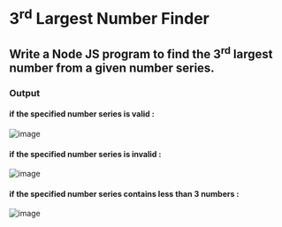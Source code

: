 # 3<sup>rd</sup> Largest Number Finder
## Write a Node JS program to find the 3<sup>rd</sup> largest number from a given number series.
### Output
#### if the specified number series is valid :

![image](https://user-images.githubusercontent.com/79735111/157250506-34c81d06-ce05-4b14-8bd1-ed3e593f26b0.png)

#### if the specified number series is invalid :

![image](https://user-images.githubusercontent.com/79735111/157251157-4f0ff91b-cb72-4518-baee-7e160b123e59.png)

#### if the specified number series contains less than 3 numbers :

![image](https://user-images.githubusercontent.com/79735111/157251365-4fd83c12-68f6-48bc-9bb3-5f5fc338486c.png)